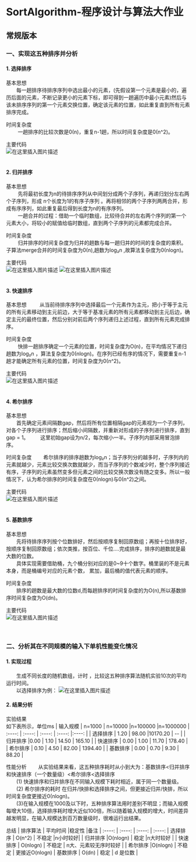﻿# SortAlgorithm-程序设计与算法大作业
## 常规版本 
### 一、实现这五种排序并分析  
#### 1. 选择排序   
基本思想                              
&emsp;&emsp;每一趟排序待排序序列中选出最小的元素，(先假设第一个元素是最小的，遍历后面的元素，不断记录更小的元素下标，即可得到一趟遍历中最小元素)然后与该未排序序列的第一个元素交换位置，确定该元素的位置，如此重复直到所有元素排序完成。  
       
  时间复杂度     
 &emsp;&emsp; 一趟排序的比较次数是0(n)，重复n-1趟，所以时间复杂度是0(n^2)。

主要代码    
![在这里插入图片描述](https://img-blog.csdnimg.cn/579d308a035d4e10abce73b24dc28aa9.png#pic_center)<br /><br />


#### 2. 归并排序   
 基本思想        
&emsp;&emsp; 先将最初长度为n的待排序序列从中间划分成两个子序列，再递归划分左右两个子序列，形成 n个长度为1的有序子序列 。再将相邻的两个子序列两两合并，形成有序序列，如此重复最后得到长度为n的有序序列。     
&emsp;&emsp; 一趟合并的过程：借助一个临时数组，比较待合并的左右两个序列的第一个元素大小，将较小的赋值给临时数组，直到两个子序列的元素都完成合并。     
 
 时间复杂度  
&emsp;&emsp; 归并排序的时间复杂度为归并的趟数与每一趟归并的时间的复杂度的乘积。子算法merge合并的时间复杂度为0(n),趟数为log₂n ,故算法复杂度为0(nlogn)。

主要代码     
![在这里插入图片描述](https://img-blog.csdnimg.cn/7eb5fcae5cda416082e6d526ab92d516.png#pic_center)
![在这里插入图片描述](https://img-blog.csdnimg.cn/8d5e50dd4d65415e91085787d771e476.png#pic_center)<br /><br />


#### 3. 快速排序   
基本思想
&emsp;&emsp;  从当前待排序序列中选择最后一个元素作为主元，把小于等于主元的所有元素移动到主元前边，大于等于基准元素的所有元素都移动到主元后边，确定主元的最终位置，然后分别对前后两个序列递归上述过程，直到所有元素完成排序。

时间复杂度  
&emsp;&emsp; 快排一趟排序确定一个元素的位置，时间复杂度为O(n)，在平均情况下递归趟数为log₂n ，算法复杂度为0(nlogn)。在序列已经有序的情况下，需要重复n-1趟才能确定所有元素的位置，时间复杂度为0(n^2)。


主要代码    
![在这里插入图片描述](https://img-blog.csdnimg.cn/85a84d0cc28842aab4fc49992c3d8c34.png#pic_center)<br /><br />


#### 4. 希尔排序   
基本思想    
&emsp;&emsp;首先确定元素间隔数gap，然后将所有位置相隔gap的元素视为一个子序列，对各个子序列进行排序；然后缩小间隔数，并重新对形成的子序列进行排序，直到gap = 1。
&emsp;&emsp;这里初始gap设为n/2，每次缩小一半。子序列内部采用冒泡排序。

时间复杂度
&emsp;&emsp;希尔排序的排序趟数为log₂n；当子序列分的越多时，子序列内的元素就越少，元素比较交换次数就越少，而当子序列的个数减少时，整个序列接近有序，子序列的元素虽然变多但元素之间的比较交换次数没有随之变多。所以一般情况下，认为希尔排序的时间复杂度在0(nlogn)与0(n^2)之间。

主要代码   
![在这里插入图片描述](https://img-blog.csdnimg.cn/0274afa78ac847528ca3bd0b371955d6.png#pic_center)<br /><br />

#### 5. 基数排序   
基本思想       
&emsp;&emsp;先将待排序序列按个位数排好，然后按顺序复制回原数组；再按十位排序好，按顺序复制回原数组；依次类推，按百位、千位....完成排序，排序的趟数就是最大数的位数。   
&emsp;&emsp;具体实现需要借助桶，九个桶分别对应的是0~9十个数字。桶里装的不是元素本身，而是桶编号对应的元素个数， 累加，最后桶的值代表元素的顺序。         

 时间复杂度        
 &emsp;&emsp;排序的趟数是最大数的位数d,而每趟排序的时间复杂度的为O(n),所以基数排序时间复杂度为O(dn)。   
     
 主要代码   
  ![在这里插入图片描述](https://img-blog.csdnimg.cn/ecbfcd2c78374c7891b83f2721d7563e.png#pic_center)<br /><br /><br />

  
 
### 二、分析其在不同规模的输入下单机性能变化情况  
#### 1.  实现过程  
 &emsp;&emsp;生成不同长度的随机数组，计时 ，比较这五种排序算法随机实验10次的平均运行时间。      
 &emsp;&emsp;以选择排序为例： ![在这里插入图片描述](https://img-blog.csdnimg.cn/ce3324e912014308926b2bbb4a7db7e4.png#pic_center)

#### 2. 结果分析
实验结果  
如下表所示，单位ms
| 输入规模 | n=1000 | n=10000 |n=100000 |n=1000000
 | :----: | :----: | :----: | :----: |:----: |
| 选择排序 | 1.20 | 98.00 |10170.20 | -- |
| 归并排序 |0.00 | 1.10 | 14.50 | 165.10 |
| 快速排序 | 0.00 | 1.00 | 11.70 | 178.40 |
| 希尔排序 | 0.10 | 4.50 | 82.00 | 1394.40 |
| 基数排序 | 0.00 | 0.70 | 9.30 | 88.20 |


性能分析 
&emsp;&emsp;从实验结果来看，这五种排序耗时从小到大为：基数排序<归并排序和快速排序（一个数量级）<希尔排序<选择排序   
&emsp;&emsp;(1)  快速排序和归并排序在不同输入规模下耗时相近，属于同一个数量级。
&emsp;&emsp;(2)  希尔排序的耗时 在归并/快排和选择排序之间，但更接近归并/快排，所以时间复杂度更接近0(nlogn)。  
&emsp;&emsp;(3)在输入规模在1000及以下时，五种排序算法用时差别不明显；而输入规模每增大10倍，选择排序耗时增大近似100倍，所以随着输入规模的增大，时间差异越发明显，在输入规模达到百万数量级时，很难运行出结果。

总结
| 排序算法 | 平均时间 |稳定性 |备注
 | :----: | :----: | :----: | :----: 
| 选择排序 | O(n^2) | 不稳定 |n小时较好|
| 归并排序 |O(nlogn)  | 稳定 |n大时较好 | 
| 快速排序 | O(nlogn) | 不稳定 | n大、元素较无序时较好 | 
| 希尔排序 |O(nlogn)  | 不稳定 | 更接近O(nlogn)
| 基数排序 | O(dn) | 稳定 | d 是位数 | 

